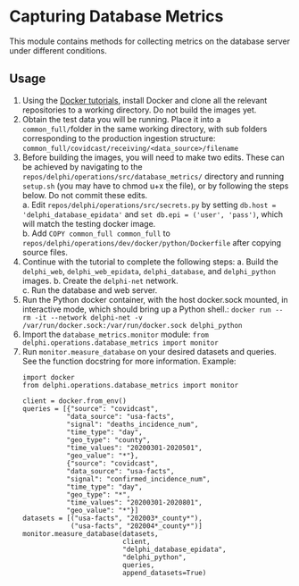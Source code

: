 # Capturing Database Metrics
This module contains methods for collecting metrics on the database server under different conditions.

## Usage
1. Using the [Docker tutorials](https://github.com/cmu-delphi/delphi-epidata/blob/main/docs/epidata_development.md),
install Docker and clone all the relevant repositories to a working directory. Do not build the images yet.
2. Obtain the test data you will be running. Place it into a `common_full/`folder in the same working directory, with 
sub folders corresponding to the production ingestion structure: `common_full/covidcast/receiving/<data_source>/filename`
3. Before building the images, you will need to make two edits. These can be achieved by navigating to the 
`repos/delphi/operations/src/database_metrics/` directory and running `setup.sh` (you may have to chmod u+x the file), 
or by following the steps below. Do not commit these edits.  
    a. Edit `repos/delphi/operations/src/secrets.py` by setting `db.host = 'delphi_database_epidata'` and 
    `set db.epi = ('user', 'pass')`, which will match the testing docker image.  
    b. Add `COPY common_full common_full` to `repos/delphi/operations/dev/docker/python/Dockerfile` after copying source files.
4. Continue with the tutorial to complete the following steps:
    a. Build the `delphi_web`, `delphi_web_epidata`, `delphi_database`, and `delphi_python` images. 
    b. Create the `delphi-net` network.  
    c. Run the database and web server.  
5. Run the Python docker container, with the host docker.sock mounted,
in interactive mode, which should bring up a Python shell.: 
`docker run --rm -it --network delphi-net -v /var/run/docker.sock:/var/run/docker.sock delphi_python`
6. Import the `database_metrics.monitor` module: `from delphi.operations.database_metrics import monitor`
7. Run `monitor.measure_database` on your desired datasets and queries. See the function 
docstring for more information. Example: 
    ```
    import docker
    from delphi.operations.database_metrics import monitor
    
    client = docker.from_env()
    queries = [{"source": "covidcast",
               "data_source": "usa-facts",
               "signal": "deaths_incidence_num",
               "time_type": "day",
               "geo_type": "county",
               "time_values": "20200301-2020501",
               "geo_value": "*"},
               {"source": "covidcast",
               "data_source": "usa-facts",
               "signal": "confirmed_incidence_num",
               "time_type": "day",
               "geo_type": "*",
               "time_values": "20200301-2020801",
               "geo_value": "*"}]
    datasets = [("usa-facts", "202003*_county*"), 
                ("usa-facts", "202004*_county*")]
    monitor.measure_database(datasets,
                             client,
                             "delphi_database_epidata",
                             "delphi_python",
                             queries,
                             append_datasets=True)
    ```
